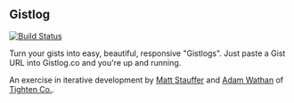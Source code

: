 ## Gistlog 

[![Build Status](https://travis-ci.org/mattstauffer/gistlog.png?branch=master)](http://travis-ci.org/mattstauffer/gistlog)

Turn your gists into easy, beautiful, responsive "Gistlogs". Just paste a Gist URL into Gistlog.co and you're up and running.

An exercise in iterative development by [Matt Stauffer](http://mattstauffer.co/) and [Adam Wathan](http://adamwathan.me/) of [Tighten Co.](http://tighten.co/).
